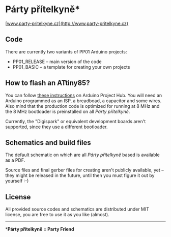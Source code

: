 # Párty přítelkyně*
[www.party-pritelkyne.cz](http://www.party-pritelkyne.cz)

## Code
There are currently two variants of PP01 Arduino projects:
- PP01_RELEASE – main version of the code
- PP01_BASIC – a template for creating your own projects

## How to flash an ATtiny85?
You can follow [these instructions](https://create.arduino.cc/projecthub/arjun/programming-attiny85-with-arduino-uno-afb829) on Arduino Project Hub. You will need an Arduino programmed as an ISP, a breadboad, a capacitor and some wires. Also mind that the production code is optimized for running at 8 MHz and the 8 MHz bootloader is preinstalled on all *Párty přítelkyně*.

Currently, the "Digispark" or equivalent development boards aren't supported, since they use a different bootloader.

## Schematics and build files
The default schematic on which are all *Párty přítelkyně* based is available as a PDF.

Source files and final gerber files for creating aren't publicly available, yet – they might be released in the future, until then you must figure it out by yourself :-)

## License
All provided source codes and schematics are distributed under MIT license, you are free to use it as you like (almost).

---

***Párty přítelkyně = Party Friend**
